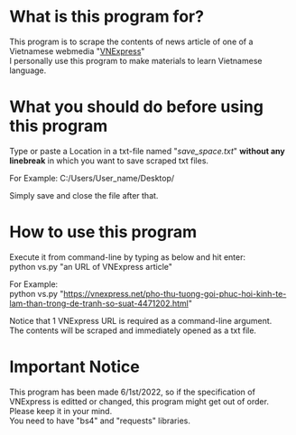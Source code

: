 
# What is this program for?

This program is to scrape the contents of news article of one of a Vietnamese webmedia "[VNExpress](https://vnexpress.net/)"  
I personally use this program to make materials to learn Vietnamese language.

# What you should do before using this program
Type or paste a Location in a txt-file named "*save_space.txt*" **without any linebreak** in which you want to save scraped txt files.  
    
For Example: C:/Users/User_name/Desktop/  
  
Simply save and close the file after that.

# How to use this program
Execute it from command-line by typing as below and hit enter:   
python vs.py "an URL of VNExpress article"   
  
For Example:   
python vs.py "https://vnexpress.net/pho-thu-tuong-goi-phuc-hoi-kinh-te-lam-than-trong-de-tranh-so-suat-4471202.html"   
  
Notice that 1 VNExpress URL is required as a command-line argument.  
The contents will be scraped and immediately opened as a txt file.   


# Important Notice

This program has been made 6/1st/2022, so if the specification of VNExpress is editted or changed, this program might get out of order. Please keep it in your mind.  
You need to have "bs4" and "requests" libraries.
